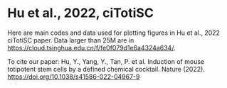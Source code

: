 # Hu et al., 2022, ciTotiSC

Here are main codes and data used for plotting figures in Hu et al., 2022 ciTotiSC paper. Data larger than 25M are in https://cloud.tsinghua.edu.cn/f/fe0f079d1e6a4324a634/.

To cite our paper: Hu, Y., Yang, Y., Tan, P. et al. Induction of mouse totipotent stem cells by a defined chemical cocktail. Nature (2022). https://doi.org/10.1038/s41586-022-04967-9
